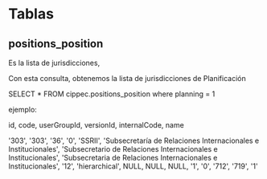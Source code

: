 # Tablas

## positions_position

Es la lista de jurisdicciones, 

Con esta consulta, obtenemos la lista de jurisdicciones de Planificación

SELECT * FROM cippec.positions_position
where planning = 1

ejemplo:

id, code, userGroupId, versionId, internalCode, name

'303', '303', '36', '0', 'SSRII', 'Subsecretaría de Relaciones Internacionales e Institucionales', 'Subsecretario de Relaciones Internacionales e Institucionales', 'Subsecretaria de Relaciones Internacionales e Institucionales', '12', 'hierarchical', NULL, NULL, NULL, '1', '0', '712', '719', '1'
